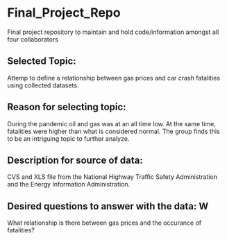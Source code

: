 # Final_Project_Repo
Final project repository to maintain and hold code/information amongst all four collaborators 

## Selected Topic: 
Attemp to define a relationship between gas prices and car crash fatalities using collected datasets.


## Reason for selecting topic: 
 During the pandemic oil and gas was at an all time low. At the same time, fatalities were higher than what is considered normal. The group finds this to be an intriguing topic to further analyze.


## Description for source of data: 
CVS and XLS file from the National Highway Traffic Safety Administration and the Energy Information Administration.




## Desired questions to answer with the data: W
What relationship is there between gas prices and the occurance of fatalities?
